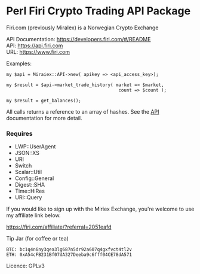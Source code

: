 # Perl Firi Crypto Trading API Package
 
Firi.com (previously MiraIex) is a Norwegian Crypto Exchange  

API Documentation: https://developers.firi.com/#/README  
API: https://api.firi.com   
URL: https://www.firi.com  


Examples:
```
my $api = Miraiex::API->new( apikey => <api_access_key>);
```
```
my $result = $api->market_trade_history( market => $market,
                                          count => $count );
                                            
my $result = get_balances();
```

All calls returns a reference to an array of hashes. See the [API](https://developers.miraiex.com/#/README) documentation for 
more detail.

### Requires

* LWP::UserAgent
* JSON::XS
* URI
* Switch
* Scalar::Util
* Config::General
* Digest::SHA
* Time::HiRes
* URI::Query


If you would like to sign up with the Miriex Exchange, you're welcome to use my
affiliate link below.  

https://firi.com/affiliate/?referral=2051eafd  

Tip Jar (for coffee or tea)
```
BTC: bc1q4n6ny3qea3lg687n5dr92a607q4gxfvct4tl2v
ETH: 0xA54cFB231Bf07dA327Deeba9c6fff04CE78dA571
```
Licence: GPLv3

